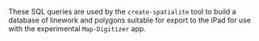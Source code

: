 These SQL queries are used by the `create-spatialite`
tool to build a database of linework and polygons
suitable for export to the iPad for use with the
experimental `Map-Digitizer` app.


